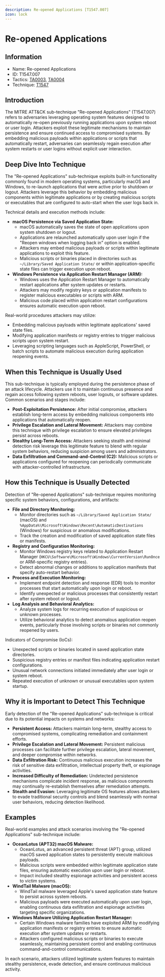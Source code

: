 ```yaml
---
description: Re-opened Applications [T1547.007]
icon: lock
---
```


# Re-opened Applications

## Information

* Name: Re-opened Applications
* ID: T1547.007
* Tactics: [TA0003](../), [TA0004](../../ta0004/)
* Technique: [T1547](./)

## Introduction

The MITRE ATT\&CK sub-technique "Re-opened Applications" (T1547.007) refers to adversaries leveraging operating system features designed to automatically re-open previously running applications upon system reboot or user login. Attackers exploit these legitimate mechanisms to maintain persistence and ensure continued access to compromised systems. By embedding malicious payloads within applications or scripts that automatically restart, adversaries can seamlessly regain execution after system restarts or user logins without explicit user interaction.

## Deep Dive Into Technique

The "Re-opened Applications" sub-technique exploits built-in functionality commonly found in modern operating systems, particularly macOS and Windows, to re-launch applications that were active prior to shutdown or logout. Attackers leverage this behavior by embedding malicious components within legitimate applications or by creating malicious scripts or executables that are configured to auto-start when the user logs back in.

Technical details and execution methods include:

* **macOS Persistence via Saved Application State:**
  * macOS automatically saves the state of open applications upon system shutdown or logout.
  * Applications are relaunched automatically upon user login if the "Reopen windows when logging back in" option is enabled.
  * Attackers may embed malicious payloads or scripts within legitimate applications to exploit this feature.
  * Malicious scripts or binaries placed in directories such as `~/Library/Saved Application State/` or within application-specific state files can trigger execution upon reboot.
* **Windows Persistence via Application Restart Manager (ARM):**
  * Windows uses the Application Restart Manager to automatically restart applications after system updates or restarts.
  * Attackers may modify registry keys or application manifests to register malicious executables or scripts with ARM.
  * Malicious code placed within application restart configurations ensures automatic execution upon reboot.

Real-world procedures attackers may utilize:

* Embedding malicious payloads within legitimate applications' saved state files.
* Modifying application manifests or registry entries to trigger malicious scripts upon system restart.
* Leveraging scripting languages such as AppleScript, PowerShell, or batch scripts to automate malicious execution during application reopening events.

## When this Technique is Usually Used

This sub-technique is typically employed during the persistence phase of an attack lifecycle. Attackers use it to maintain continuous presence and regain access following system reboots, user logouts, or software updates. Common scenarios and stages include:

* **Post-Exploitation Persistence:** After initial compromise, attackers establish long-term access by embedding malicious components into applications that automatically reopen.
* **Privilege Escalation and Lateral Movement:** Attackers may combine this technique with privilege escalation to ensure elevated privileges persist across reboots.
* **Stealthy Long-Term Access:** Attackers seeking stealth and minimal detection risk leverage this legitimate feature to blend with regular system behaviors, reducing suspicion among users and administrators.
* **Data Exfiltration and Command-and-Control (C2):** Malicious scripts or applications configured for reopening can periodically communicate with attacker-controlled infrastructure.

## How this Technique is Usually Detected

Detection of "Re-opened Applications" sub-technique requires monitoring specific system behaviors, configurations, and artifacts:

* **File and Directory Monitoring:**
  * Monitor directories such as `~/Library/Saved Application State/` (macOS) and `%AppData%\Microsoft\Windows\Recent\AutomaticDestinations` (Windows) for suspicious or anomalous modifications.
  * Track the creation and modification of saved application state files or manifests.
* **Registry and Configuration Monitoring:**
  * Monitor Windows registry keys related to Application Restart Manager (`HKCU\Software\Microsoft\Windows\CurrentVersion\RunOnce` or ARM-specific registry entries).
  * Detect abnormal changes or additions to application manifests that specify auto-restart behavior.
* **Process and Execution Monitoring:**
  * Implement endpoint detection and response (EDR) tools to monitor processes that start automatically upon login or reboot.
  * Identify unexpected or malicious processes that consistently restart after system reboot or logout.
* **Log Analysis and Behavioral Analytics:**
  * Analyze system logs for recurring execution of suspicious or unknown processes.
  * Utilize behavioral analytics to detect anomalous application reopen events, particularly those involving scripts or binaries not commonly reopened by users.

Indicators of Compromise (IoCs):

* Unexpected scripts or binaries located in saved application state directories.
* Suspicious registry entries or manifest files indicating application restart configurations.
* Unusual network connections initiated immediately after user login or system reboot.
* Repeated execution of unknown or unusual executables upon system startup.

## Why it is Important to Detect This Technique

Early detection of the "Re-opened Applications" sub-technique is critical due to its potential impacts on systems and networks:

* **Persistent Access:** Attackers maintain long-term, stealthy access to compromised systems, complicating remediation and containment efforts.
* **Privilege Escalation and Lateral Movement:** Persistent malicious processes can facilitate further privilege escalation, lateral movement, and deeper compromise within networks.
* **Data Exfiltration Risk:** Continuous malicious execution increases the risk of sensitive data exfiltration, intellectual property theft, or espionage activities.
* **Increased Difficulty of Remediation:** Undetected persistence mechanisms complicate incident response, as malicious components may continually re-establish themselves after remediation attempts.
* **Stealth and Evasion:** Leveraging legitimate OS features allows attackers to evade traditional security controls and blend seamlessly with normal user behaviors, reducing detection likelihood.

## Examples

Real-world examples and attack scenarios involving the "Re-opened Applications" sub-technique include:

* **OceanLotus (APT32) macOS Malware:**
  * OceanLotus, an advanced persistent threat (APT) group, utilized macOS saved application states to persistently execute malicious payloads.
  * Malicious scripts were embedded within legitimate application state files, ensuring automatic execution upon user login or reboot.
  * Impact included stealthy espionage activities and persistent access to victim systems.
* **WindTail Malware (macOS):**
  * WindTail malware leveraged Apple's saved application state feature to persist across system reboots.
  * Malicious payloads were executed automatically upon user login, enabling continuous data exfiltration and espionage activities targeting specific organizations.
* **Windows Malware Utilizing Application Restart Manager:**
  * Certain Windows malware families have exploited ARM by modifying application manifests or registry entries to ensure automatic execution after system updates or restarts.
  * Attackers configured malicious scripts or binaries to execute seamlessly, maintaining persistent control and enabling continuous command-and-control communications.

In each scenario, attackers utilized legitimate system features to maintain stealthy persistence, evade detection, and ensure continuous malicious activity.
